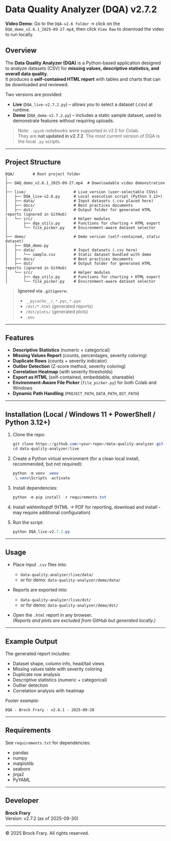# Data Quality Analyzer (DQA) v2.7.2

**Video Demo**: Go to the `DQA-v2.6 folder` -> click on the `DQA_demo_v2.6.1_2025-09-27.mp4`, then click `View Raw` to download the video to run locally.

## Overview
The **Data Quality Analyzer (DQA)** is a Python-based application designed to analyze datasets (CSV) for **missing values, descriptive statistics, and overall data quality**.  
It produces a **self-contained HTML report** with tables and charts that can be downloaded and reviewed.  

Two versions are provided:
- **Live** (`DQA_live-v2.7.2.py`) – allows you to select a dataset (.csv) at runtime.
- **Demo** (`DQA_demo-v2.7.2.py`) – includes a static sample dataset, used to demonstrate features without requiring uploads.

> Note: `.ipynb` notebooks were supported in v2.5 for Colab.  
> They are **not updated in v2.7.2**. The most current version of DQA is the local `.py` scripts.

---

## Project Structure
```
DQA/        # Root project folder
│
├── DAQ_demo_v2.6.1_2025-09-27.mp4	# Downloadable video demonstration
│
├── live/                     # Live version (user-selectable CSVs)
│   ├── DQA_live-v2.6.py      # Local execution script (Python 3.12+)
│   ├── data/                 # Input datasets (.csv placed here)
│   ├── docs/                 # Best practices documents
│   ├── dst/                  # Output folder for generated HTML reports (ignored in GitHub)
│   └── src/                  # Helper modules
│       ├── dqa_utils.py      # Functions for charting + HTML export
│       └── file_picker.py    # Environment-aware dataset selector
│
├── demo/                     # Demo version (self-contained, static dataset)
│   ├── DQA_demo.py
│   ├── data/                 # Input datasets (.csv here)
│   │   └── sample.csv        # Static dataset bundled with demo
│   ├── docs/                 # Best practices documents
│   ├── dst/                  # Output folder for generated HTML reports (ignored in GitHub)
│   └── src/                  # Helper modules
│       ├── dqa_utils.py      # Functions for charting + HTML export
│       └── file_picker.py    # Environment-aware dataset selector
```

> **Ignored via `.gitignore`:**  
> - `__pycache__/`, `*.pyc`, `*.pyo`  
> - `/dst/*.html` (generated reports)  
> - `/dst/plots/` (generated plots)  
> - `.env`  

---

## Features
- **Descriptive Statistics** (numeric + categorical)
- **Missing Values Report** (counts, percentages, severity coloring)
- **Duplicate Rows** (counts + severity indicator)
- **Outlier Detection** (Z-score method, severity coloring)
- **Correlation Heatmap** (with severity thresholds)
- **Export as HTML** (self-contained, embeddable, shareable)
- **Environment-Aware File Picker** (`file_picker.py`) for both Colab and Windows
- **Dynamic Path Handling** (`PROJECT_PATH`, `DATA_PATH`, `DST_PATH`)

---

## Installation (Local / Windows 11 + PowerShell / Python 3.12+)

1. Clone the repo:
   ```powershell
   git clone https://github.com/<your-repo>/data-quality-analyzer.git
   cd data-quality-analyzer/live
   ```

2. Create a Python virtual environment (for a clean local install, recommended, but not required):
   ```powershell
   python -m venv .venv
   .\.venv\Scripts -activate
   ```

3. Install dependencies:
   ```powershell
   python -m pip install -r requirements.txt
   ```
4. Install wkhtmltopdf (HTML -> PDF for reporting, download and install - may require additional configuration)

5. Run the script:
   ```powershell
   python DQA_live-v2.7.2.py
   ```

---

## Usage

- Place input `.csv` files into:
  - `data-quality-analyzer/live/data/`
  - or for demo: `data-quality-analyzer/demo/data/`

- Reports are exported into:
  - `data-quality-analyzer/live/dst/`
  - or for demo: `data-quality-analyzer/demo/dst/`

- Open the `.html` report in any browser.  
  *(Reports and plots are excluded from GitHub but generated locally.)*

---

## Example Output

The generated report includes:
- Dataset shape, column info, head/tail views
- Missing values table with severity coloring
- Duplicate row analysis
- Descriptive statistics (numeric + categorical)
- Outlier detection
- Correlation analysis with heatmap

*Footer example:*
```
DQA - Brock Frary - v2.6.1 - 2025-09-28
```

---

## Requirements
See `requirements.txt` for dependencies:
- pandas  
- numpy  
- matplotlib  
- seaborn  
- jinja2
- PyYAML

---

## Developer
**Brock Frary**  
Version: v2.7.2 (as of 2025-09-30)  

---

© 2025 Brock Frary. All rights reserved.
